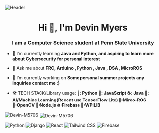 ![Header](https://capsule-render.vercel.app/api?type=waving&color=0:6EE7B7,100:3B82F6&height=200&section=header&text=Welcome%20to%20My%20GitHub!&fontSize=40&fontColor=ffffff)

<h1 align="center">Hi 👋, I'm Devin Myers</h1>
<h3 align="center"> I am a Computer Science student at Penn State University</h3>

- 🌱 I’m currently learning **Java and Python, and aspiring to learn more about Cybersecurity for personal interest**

- 💬 Ask me about **FRC, Arduino , Python , Java , DSA , MicroROS**

- 🔭 I’m currently working on **Some personal summer projects any inquiries contact me :)**

- 🛠️ TECH STACK/Library usage: **🐍: Python 📜: JavaScript  ☕: Java  🧠: AI/Machine Learning(Recent use TensorFlow Lite)  🦾:Mirco-ROS 👀:OpenCV   🐢:Node.js  🔥:Firebase  🤖:WPILIB**

<p><img align="left" src="https://github-readme-stats.vercel.app/api/top-langs?username=Devin-M5706&show_icons=true&locale=en&theme=tokyonight&layout=compact" alt="Devin-M5706" /></p>

<p>&nbsp;<img align="center" src="https://github-readme-stats.vercel.app/api?username=Devin-M5706&show_icons=true&theme=tokyonight&locale=en" alt="Devin-M5706" /></p>



![Python](https://img.shields.io/badge/Python-3.10-blue?logo=python&logoColor=white)
![Django](https://img.shields.io/badge/Django-4.2-green?logo=django&logoColor=white)
![React](https://img.shields.io/badge/React-18-blue?logo=react&logoColor=white)
![Tailwind CSS](https://img.shields.io/badge/TailwindCSS-3.4-cyan?logo=tailwindcss&logoColor=white)
![Firebase](https://img.shields.io/badge/Firebase-Auth-yellow?logo=firebase&logoColor=white)



<!--
**Devin-M5706/Devin-M5706** is a ✨ _special_ ✨ repository because its `README.md` (this file) appears on your GitHub profile.

Here are some ideas to get you started:

- 🔭 I’m currently working on ...
- 🌱 I’m currently learning ...
- 👯 I’m looking to collaborate on ...
- 🤔 I’m looking for help with ...
- 💬 Ask me about ...
- 📫 How to reach me: ...
- 😄 Pronouns: ...
- ⚡ Fun fact: ...
[![Anurag's GitHub stats](https://github-readme-stats.vercel.app/apiDevin-M5706anuraghazra)](https://github.com/anuraghazra/github-readme-stats)
-->
